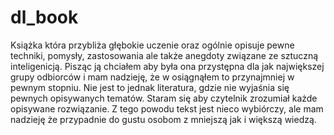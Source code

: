 # dl_book

Książka która przybliża głębokie uczenie oraz ogólnie opisuje pewne techniki, pomysły, zastosowania ale także anegdoty związane ze sztuczną inteligenicją. Pisząc ją chciałem aby była ona przystępna dla jak największej grupy odbiorców i mam nadzieję, że w osiągnąłem to przynajmniej w pewnym stopniu. Nie jest to jednak literatura, gdzie nie wyjaśnia się pewnych opisywanych tematów. Staram się aby czytelnik zrozumiał każde opisywane rozwiązanie. Z tego powodu tekst jest nieco wybiórczy, ale mam nadzieję że przypadnie do gustu osobom z mniejszą jak i większą wiedzą.
